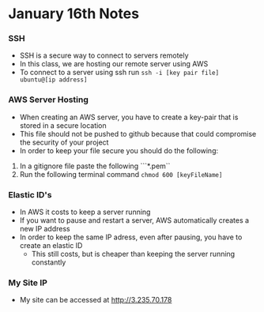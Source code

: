 # January 16th Notes

### SSH
+ SSH is a secure way to connect to servers remotely
+ In this class, we are hosting our remote server using AWS
+ To connect to a server using ssh run ```ssh -i [key pair file] ubuntu@[ip address]```

### AWS Server Hosting
+ When creating an AWS server, you have to create a key-pair that is stored in a secure location
+ This file should not be pushed to github because that could compromise the security of your project
+ In order to keep your file secure you should do the following:
1. In a gitignore file paste the following ```*.pem``
2. Run the following terminal command ```chmod 600 [keyFileName]```

### Elastic ID's
+ In AWS it costs to keep a server running
+ If you want to pause and restart a server, AWS automatically creates a new IP address
+ In order to keep the same IP adress, even after pausing, you have to create an elastic ID
    + This still costs, but is cheaper than keeping the server running constantly

### My Site IP
+ My site can be accessed at http://3.235.70.178